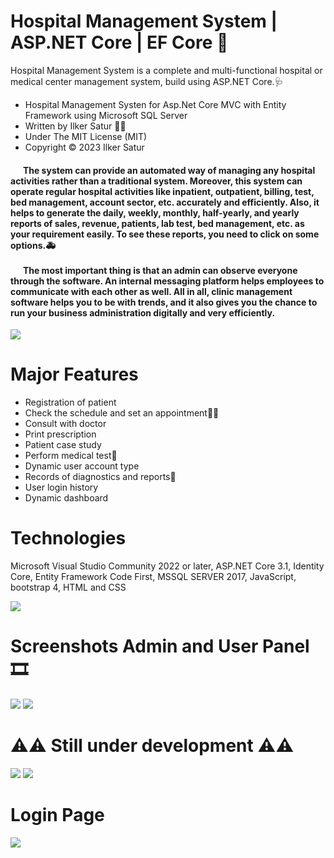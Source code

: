 # Hospital Management System | ASP.NET Core | EF Core 🏥

Hospital Management System is a complete and multi-functional hospital or medical center management system, build using ASP.NET Core.🩺

- Hospital Management Systen for Asp.Net Core MVC with Entity Framework using Microsoft SQL Server
- Written by Ilker Satur 👨‍💻
- Under The MIT License (MIT)
- Copyright © 2023 Ilker Satur


<h4>&nbsp &nbsp &nbsp The system can provide an automated way of managing any hospital activities rather than a traditional system. Moreover, this system can operate regular hospital activities like inpatient, outpatient, billing, test, bed management, account sector, etc. accurately and efficiently. Also, it helps to generate the daily, weekly, monthly, half-yearly, and yearly reports of sales, revenue, patients, lab test, bed management, etc. as your requirement easily. To see these reports, you need to click on some options.🚑
<br><br>
&nbsp &nbsp &nbsp The most important thing is that an admin can observe everyone through the software. An internal messaging platform helps employees to communicate with each other as well. All in all, clinic management software helps you to be with trends, and it also gives you the chance to run your business administration digitally and very efficiently.</h4>

<img src="https://github.com/ilkersatur/Hospital-Information-System/blob/main/1%20(1).jpeg?raw=true">

# Major Features

- Registration of patient
- Check the schedule and set an appointment👩‍⚕️
- Consult with doctor
- Print prescription
- Patient case study
- Perform medical test💉
- Dynamic user account type
- Records of diagnostics and reports💊
- User login history
- Dynamic dashboard

# Technologies

Microsoft Visual Studio Community 2022 or later, ASP.NET Core 3.1, Identity Core, Entity Framework Code First, MSSQL SERVER 2017, JavaScript, bootstrap 4, HTML and CSS

<img src="https://github.com/ilkersatur/Hospital-Information-System/blob/main/1%20(5).jpeg?raw=true">

# Screenshots Admin and User Panel 🎞

<img src='https://github.com/ilkersatur/Hospital-Information-System/blob/main/Image/a%20(3).jpeg?raw=true'>
<img src='https://github.com/ilkersatur/Hospital-Information-System/blob/main/Image/a%20(4).jpeg?raw=true'>

# ⚠️⚠️ Still under development ⚠️⚠️ 
<img src='https://github.com/ilkersatur/Hospital-Information-System/blob/main/Image/a%20(2).jpeg?raw=true'>
<img src='https://github.com/ilkersatur/Hospital-Information-System/blob/main/Image/a%20(1).jpeg?raw=true'>

# Login Page 
<img src='https://github.com/ilkersatur/Hospital-Information-System/blob/main/Image/a%20(5).jpeg?raw=true'>
